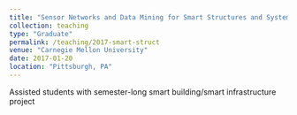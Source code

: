 ```yaml
---
title: "Sensor Networks and Data Mining for Smart Structures and Systems (12-761)"
collection: teaching
type: "Graduate"
permalink: /teaching/2017-smart-struct
venue: "Carnegie Mellon University"
date: 2017-01-20
location: "Pittsburgh, PA"
---
```


Assisted students with semester-long smart building/smart infrastructure project
